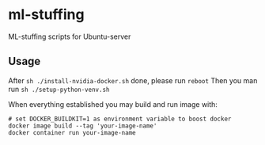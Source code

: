 # ml-stuffing
ML-stuffing scripts for Ubuntu-server

## Usage
After `sh ./install-nvidia-docker.sh` done, please run `reboot`
Then you man run `sh ./setup-python-venv.sh`

When everything established you may build and run image with:
```
# set DOCKER_BUILDKIT=1 as environment variable to boost docker
docker image build --tag 'your-image-name' 
docker container run your-image-name
```